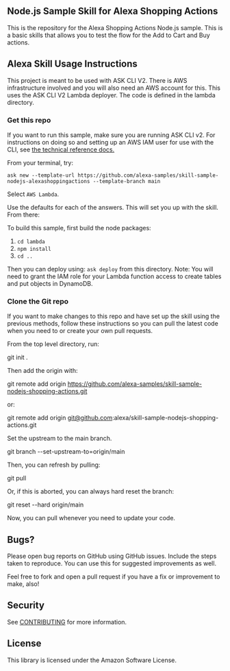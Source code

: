 ## Node.js Sample Skill for Alexa Shopping Actions

This is the repository for the Alexa Shopping Actions Node.js sample. This is a basic skills that allows you to test the flow for the Add to Cart and Buy actions. 

## Alexa Skill Usage Instructions

This project is meant to be used with ASK CLI V2. There is AWS infrastructure involved and you will also need an AWS account for this. This uses the ASK CLI V2 Lambda deployer. The code is defined in the lambda directory. 

### Get this repo
If you want to run this sample, make sure you are running ASK CLI v2. For instructions on doing so and setting up an AWS IAM user for use with the CLI, see [the technical reference docs.](https://developer.amazon.com/en-US/docs/alexa/smapi/quick-start-alexa-skills-kit-command-line-interface.html)

From your terminal, try:

`ask new --template-url https://github.com/alexa-samples/skill-sample-nodejs-alexashoppingactions --template-branch main`

Select `AWS Lambda`.

Use the defaults for each of the answers. This will set you up with the skill. From there: 

To build this sample, first build the node packages:

1. `cd lambda`
2. `npm install`
3. `cd ..`

Then you can deploy using: `ask deploy` from this directory. Note: You will need to grant the IAM role for your Lambda function access to create tables and put objects in DynamoDB.

### Clone the Git repo

If you want to make changes to this repo and have set up the skill using the previous methods, follow these instructions so you can pull the latest code when you need to or create your own pull requests.

From the top level directory, run:

 git init .

Then add the origin with:

 git remote add origin https://github.com/alexa-samples/skill-sample-nodejs-shopping-actions.git

or:

 git remote add origin git@github.com:alexa/skill-sample-nodejs-shopping-actions.git

Set the upstream to the main branch.

 git branch --set-upstream-to=origin/main 

Then, you can refresh by pulling:

 git pull

Or, if this is aborted, you can always hard reset the branch:

 git reset --hard origin/main 

Now, you can pull whenever you need to update your code. 

## Bugs?

Please open bug reports on GitHub using GitHub issues. Include the steps taken to reproduce. You can use this for suggested improvements as well. 

Feel free to fork and open a pull request if you have a fix or improvement to make, also!

## Security

See [CONTRIBUTING](CONTRIBUTING.md#security-issue-notifications) for more information.

## License

This library is licensed under the Amazon Software License.
